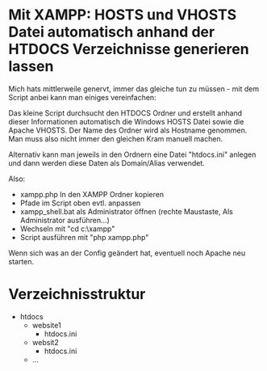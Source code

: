 # Mit XAMPP: HOSTS und VHOSTS Datei automatisch anhand der HTDOCS Verzeichnisse generieren lassen

Mich hats mittlerweile genervt, immer das gleiche tun zu müssen - mit dem Script anbei kann man einiges vereinfachen:

Das kleine Script durchsucht den HTDOCS Ordner und erstellt anhand dieser Informationen automatisch die Windows HOSTS Datei sowie die Apache VHOSTS. Der Name des Ordner wird als Hostname genommen. Man muss also nicht immer den gleichen Kram manuell machen.

Alternativ kann man jeweils in den Ordnern eine Datei "htdocs.ini" anlegen und dann werden diese Daten als Domain/Alias verwendet.

Also:

* xampp.php In den XAMPP Ordner kopieren
* Pfade im Script oben evtl. anpassen
* xampp_shell.bat als Administrator öffnen (rechte Maustaste, Als Administrator ausführen...)
* Wechseln mit "cd c:\xampp"
* Script ausführen mit "php xampp.php"

Wenn sich was an der Config geändert hat, eventuell noch Apache neu starten.

# Verzeichnisstruktur

- htdocs
  - website1
    - htdocs.ini
  - websit2
    - htdocs.ini
  - ...
